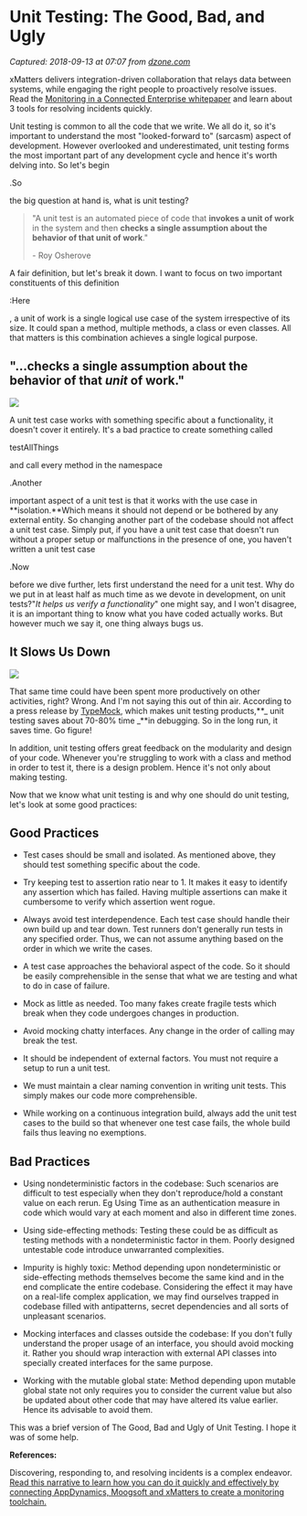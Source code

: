 # Unit Testing: The Good, Bad, and Ugly

_Captured: 2018-09-13 at 07:07 from [dzone.com](https://dzone.com/articles/unit-testing-the-good-bad-amp-ugly?edition=392202&utm_source=Weekly%20Digest&utm_medium=email&utm_campaign=Weekly%20Digest%202018-09-12)_

xMatters delivers integration-driven collaboration that relays data between systems, while engaging the right people to proactively resolve issues. Read the [Monitoring in a Connected Enterprise whitepaper](https://dzone.com/go?i=283436&u=https%3A%2F%2Fwww.xmatters.com%2Fresources%2Freports%2Fmonitoring-connected-enterprise%3Futm_campaign%3D70138000001C2pDAAS%26utm_source%3Ddzon%26utm_medium%3Dweb%26utm_content%3D3-steps-to-monitoring-in-a-connected-enterprise-wp) and learn about 3 tools for resolving incidents quickly.

Unit testing is common to all the code that we write. We all do it, so it's important to understand the most "looked-forward to" (sarcasm) aspect of development. However overlooked and underestimated, unit testing forms the most important part of any development cycle and hence it's worth delving into. So let's begin

.So

the big question at hand is, what is unit testing?

> "A unit test is an automated piece of code that **invokes a unit of work** in the system and then **checks a single assumption about the behavior of that unit of work**."
> 
> \- Roy Osherove

A fair definition, but let's break it down. I want to focus on two important constituents of this definition

:Here

, a unit of work is a single logical use case of the system irrespective of its size. It could span a method, multiple methods, a class or even classes. All that matters is this combination achieves a single logical purpose.

## "...**checks a single assumption about the behavior of that _unit_ of work."**

![](https://i2.wp.com/knoldus.blog/wp-content/uploads/2018/04/overloaded-tricycle-funny-transportation-picture.jpg?resize=400%2C301&ssl=1)

A unit test case works with something specific about a functionality, it doesn't cover it entirely. It's a bad practice to create something called

testAllThings

and call every method in the namespace

.Another

important aspect of a unit test is that it works with the use case in **isolation.**Which means it should not depend or be bothered by any external entity. So changing another part of the codebase should not affect a unit test case. Simply put, if you have a unit test case that doesn't run without a proper setup or malfunctions in the presence of one, you haven't written a unit test case

.Now

before we dive further, lets first understand the need for a unit test. Why do we put in at least half as much time as we devote in development, on unit tests?"_It helps us verify a functionality_" one might say, and I won't disagree, it is an important thing to know what you have coded actually works. But however much we say it, one thing always bugs us.

## **It Slows Us Down**

![](https://i2.wp.com/knoldus.blog/wp-content/uploads/2018/04/speedbreakersignage-300x280.png?resize=300%2C280&ssl=1)

That same time could have been spent more productively on other activities, right? Wrong. And I'm not saying this out of thin air. According to a press release by [TypeMock](https://www.typemock.com), which makes unit testing products,**_ unit testing saves about 70-80% time _**in debugging. So in the long run, it saves time. Go figure!

In addition, unit testing offers great feedback on the modularity and design of your code. Whenever you're struggling to work with a class and method in order to test it, there is a design problem. Hence it's not only about making testing.

Now that we know what unit testing is and why one should do unit testing, let's look at some good practices:

## Good Practices

  * Test cases should be small and isolated. As mentioned above, they should test something specific about the code.

  * Try keeping test to assertion ratio near to 1. It makes it easy to identify any assertion which has failed. Having multiple assertions can make it cumbersome to verify which assertion went rogue.

  * Always avoid test interdependence. Each test case should handle their own build up and tear down. Test runners don't generally run tests in any specified order. Thus, we can not assume anything based on the order in which we write the cases.

  * A test case approaches the behavioral aspect of the code. So it should be easily comprehensible in the sense that what we are testing and what to do in case of failure.

  * Mock as little as needed. Too many fakes create fragile tests which break when they code undergoes changes in production.

  * Avoid mocking chatty interfaces. Any change in the order of calling may break the test.

  * It should be independent of external factors. You must not require a setup to run a unit test.

  * We must maintain a clear naming convention in writing unit tests. This simply makes our code more comprehensible.

  * While working on a continuous integration build, always add the unit test cases to the build so that whenever one test case fails, the whole build fails thus leaving no exemptions.

## Bad Practices

  * Using nondeterministic factors in the codebase: Such scenarios are difficult to test especially when they don't reproduce/hold a constant value on each rerun. Eg Using Time as an authentication measure in code which would vary at each moment and also in different time zones.

  * Using side-effecting methods: Testing these could be as difficult as testing methods with a nondeterministic factor in them. Poorly designed untestable code introduce unwarranted complexities.

  * Impurity is highly toxic: Method depending upon nondeterministic or side-effecting methods themselves become the same kind and in the end complicate the entire codebase. Considering the effect it may have on a real-life complex application, we may find ourselves trapped in codebase filled with antipatterns, secret dependencies and all sorts of unpleasant scenarios.

  * Mocking interfaces and classes outside the codebase: If you don't fully understand the proper usage of an interface, you should avoid mocking it. Rather you should wrap interaction with external API classes into specially created interfaces for the same purpose.

  * Working with the mutable global state: Method depending upon mutable global state not only requires you to consider the current value but also be updated about other code that may have altered its value earlier. Hence its advisable to avoid them.

This was a brief version of The Good, Bad and Ugly of Unit Testing. I hope it was of some help.

**References:**

Discovering, responding to, and resolving incidents is a complex endeavor. [Read this narrative to learn how you can do it quickly and effectively by connecting AppDynamics, Moogsoft and xMatters to create a monitoring toolchain.](https://dzone.com/go?i=300536&u=https%3A%2F%2Fwww.xmatters.com%2Fresources%2Freports%2Fmonitoring-connected-enterprise%3Futm_campaign%3D70138000001C2pDAAS%26utm_source%3Ddzon%26utm_medium%3Dweb%26utm_content%3D3-steps-to-monitoring-in-a-connected-enterprise-wp)
